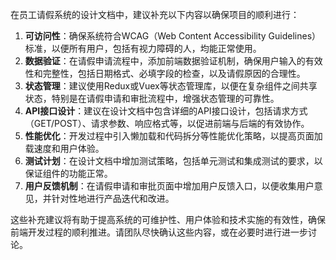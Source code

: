 在员工请假系统的设计文档中，建议补充以下内容以确保项目的顺利进行：
1. **可访问性**：确保系统符合WCAG（Web Content Accessibility Guidelines）标准，以便所有用户，包括有视力障碍的人，均能正常使用。
2. **数据验证**：在请假申请流程中，添加前端数据验证机制，确保用户输入的有效性和完整性，包括日期格式、必填字段的检查，以及请假原因的合理性。
3. **状态管理**：建议使用Redux或Vuex等状态管理库，以便在复杂组件之间共享状态，特别是在请假申请和审批流程中，增强状态管理的可靠性。
4. **API接口设计**：建议在设计文档中包含详细的API接口设计，包括请求方式（GET/POST）、请求参数、响应格式等，以促进前端与后端的有效协作。
5. **性能优化**：开发过程中引入懒加载和代码拆分等性能优化策略，以提高页面加载速度和用户体验。
6. **测试计划**：在设计文档中增加测试策略，包括单元测试和集成测试的要求，以保证组件的功能正常。
7. **用户反馈机制**：在请假申请和审批页面中增加用户反馈入口，以便收集用户意见，并针对性地进行产品迭代和改进。

这些补充建议将有助于提高系统的可维护性、用户体验和技术实施的有效性，确保前端开发过程的顺利推进。请团队尽快确认这些内容，或在必要时进行进一步讨论。

